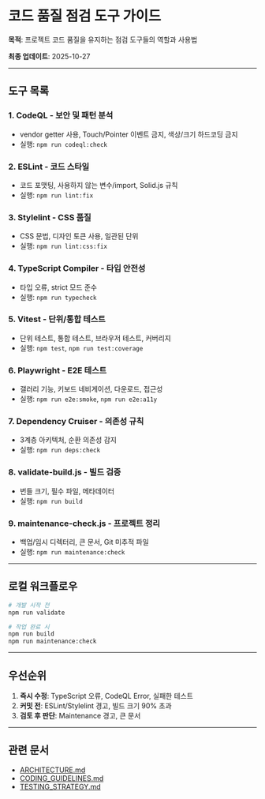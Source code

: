 # 코드 품질 점검 도구 가이드

**목적**: 프로젝트 코드 품질을 유지하는 점검 도구들의 역할과 사용법

**최종 업데이트**: 2025-10-27

---

## 도구 목록

### 1. CodeQL - 보안 및 패턴 분석

- vendor getter 사용, Touch/Pointer 이벤트 금지, 색상/크기 하드코딩 금지
- 실행: `npm run codeql:check`

### 2. ESLint - 코드 스타일

- 코드 포맷팅, 사용하지 않는 변수/import, Solid.js 규칙
- 실행: `npm run lint:fix`

### 3. Stylelint - CSS 품질

- CSS 문법, 디자인 토큰 사용, 일관된 단위
- 실행: `npm run lint:css:fix`

### 4. TypeScript Compiler - 타입 안전성

- 타입 오류, strict 모드 준수
- 실행: `npm run typecheck`

### 5. Vitest - 단위/통합 테스트

- 단위 테스트, 통합 테스트, 브라우저 테스트, 커버리지
- 실행: `npm test`, `npm run test:coverage`

### 6. Playwright - E2E 테스트

- 갤러리 기능, 키보드 네비게이션, 다운로드, 접근성
- 실행: `npm run e2e:smoke`, `npm run e2e:a11y`

### 7. Dependency Cruiser - 의존성 규칙

- 3계층 아키텍처, 순환 의존성 감지
- 실행: `npm run deps:check`

### 8. validate-build.js - 빌드 검증

- 번들 크기, 필수 파일, 메타데이터
- 실행: `npm run build`

### 9. maintenance-check.js - 프로젝트 정리

- 백업/임시 디렉터리, 큰 문서, Git 미추적 파일
- 실행: `npm run maintenance:check`

---

## 로컬 워크플로우

```bash
# 개발 시작 전
npm run validate

# 작업 완료 시
npm run build
npm run maintenance:check
```

---

## 우선순위

1. **즉시 수정**: TypeScript 오류, CodeQL Error, 실패한 테스트
2. **커밋 전**: ESLint/Stylelint 경고, 빌드 크기 90% 초과
3. **검토 후 판단**: Maintenance 경고, 큰 문서

---

## 관련 문서

- [ARCHITECTURE.md](./ARCHITECTURE.md)
- [CODING_GUIDELINES.md](./CODING_GUIDELINES.md)
- [TESTING_STRATEGY.md](./TESTING_STRATEGY.md)
